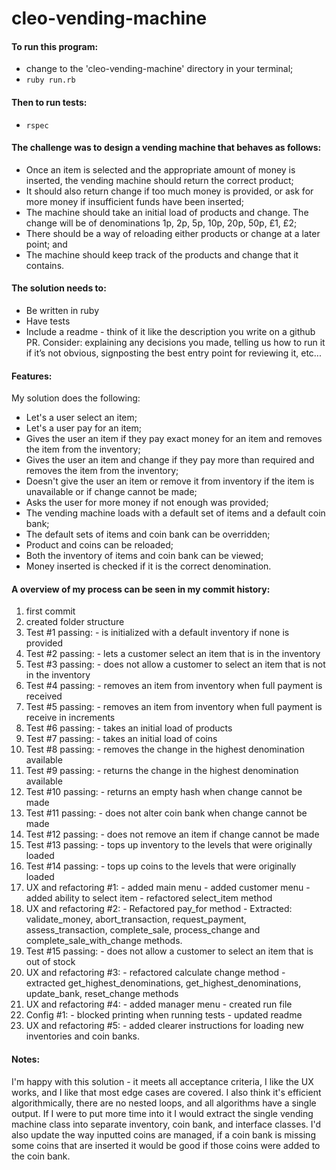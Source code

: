 # cleo-vending-machine

#### To run this program:
- change to the 'cleo-vending-machine' directory in your terminal;
- `ruby run.rb`

#### Then to run tests:
- `rspec`

#### The challenge was to design a vending machine that behaves as follows:
- Once an item is selected and the appropriate amount of money is inserted, the vending machine should return the correct product;
- It should also return change if too much money is provided, or ask for more money if insufficient funds have been inserted;
- The machine should take an initial load of products and change. The change will be of denominations 1p, 2p, 5p, 10p, 20p, 50p, £1, £2;
- There should be a way of reloading either products or change at a later point; and
- The machine should keep track of the products and change that it contains.

#### The solution needs to:
- Be written in ruby
- Have tests
- Include a readme - think of it like the description you write on a github PR. Consider: explaining any decisions you made, telling us how to run it if it’s not obvious, signposting the best entry point for reviewing it, etc...

#### Features:
My solution does the following:
- Let's a user select an item;
- Let's a user pay for an item;
- Gives the user an item if they pay exact money for an item and removes the item from the inventory;
- Gives the user an item and change if they pay more than required and removes the item from the inventory;
- Doesn't give the user an item or remove it from inventory if the item is unavailable or if change cannot be made;
- Asks the user for more money if not enough was provided;
- The vending machine loads with a default set of items and a default coin bank;
- The default sets of items and coin bank can be overridden;
- Product and coins can be reloaded;
- Both the inventory of items and coin bank can be viewed;
- Money inserted is checked if it is the correct denomination.


#### A overview of my process can be seen in my commit history:
1. first commit
2. created folder structure
3. Test #1 passing: - is initialized with a default inventory if none is provided
4. Test #2 passing: - lets a customer select an item that is in the inventory
5. Test #3 passing: - does not allow a customer to select an item that is not in the inventory
6. Test #4 passing: - removes an item from inventory when full payment is received
7. Test #5 passing: - removes an item from inventory when full payment is receive in increments
8. Test #6 passing: - takes an initial load of products
9. Test #7 passing: - takes an initial load of coins
10. Test #8 passing: - removes the change in the highest denomination available
11. Test #9 passing: - returns the change in the highest denomination available
12. Test #10 passing: - returns an empty hash when change cannot be made
13. Test #11 passing: - does not alter coin bank when change cannot be made
14. Test #12 passing: - does not remove an item if change cannot be made
15. Test #13 passing: - tops up inventory to the levels that were originally loaded
16. Test #14 passing: - tops up coins to the levels that were originally loaded
17. UX and refactoring #1: - added main menu - added customer menu - added ability to select item - refactored select_item method
18. UX and refactoring #2: - Refactored pay_for method - Extracted: validate_money, abort_transaction, request_payment, assess_transaction, complete_sale, process_change and complete_sale_with_change methods.
19. Test #15 passing: - does not allow a customer to select an item that is out of stock
20. UX and refactoring #3: - refactored calculate change method - extracted get_highest_denominations, get_highest_denominations, update_bank, reset_change methods
21. UX and refactoring #4: - added manager menu - created run file
22. Config #1: - blocked printing when running tests - updated readme
23. UX and refactoring #5: - added clearer instructions for loading new inventories and coin banks.

#### Notes:
I'm happy with this solution - it meets all acceptance criteria, I like the UX works, and I like that most edge cases are covered. I also think it's efficient algorithmically, there are no nested loops, and all algorithms have a single output.
If I were to put more time into it I would extract the single vending machine class into separate inventory, coin bank, and interface classes.
I'd also update the way inputted coins are managed, if a coin bank is missing some coins that are inserted it would be good if those coins were added to the coin bank.
